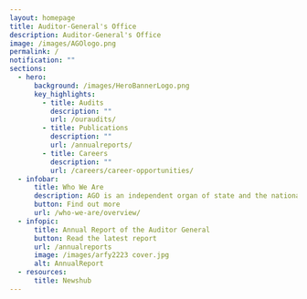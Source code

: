 ```yaml
---
layout: homepage
title: Auditor-General's Office
description: Auditor-General's Office
image: /images/AGOlogo.png
permalink: /
notification: ""
sections:
  - hero:
      background: /images/HeroBannerLogo.png
      key_highlights:
        - title: Audits
          description: ""
          url: /ouraudits/
        - title: Publications
          description: ""
          url: /annualreports/
        - title: Careers
          description: ""
          url: /careers/career-opportunities/
  - infobar:
      title: Who We Are
      description: AGO is an independent organ of state and the national auditor.
      button: Find out more
      url: /who-we-are/overview/
  - infopic:
      title: Annual Report of the Auditor General
      button: Read the latest report
      url: /annualreports
      image: /images/arfy2223 cover.jpg
      alt: AnnualReport
  - resources:
      title: Newshub
---
```

